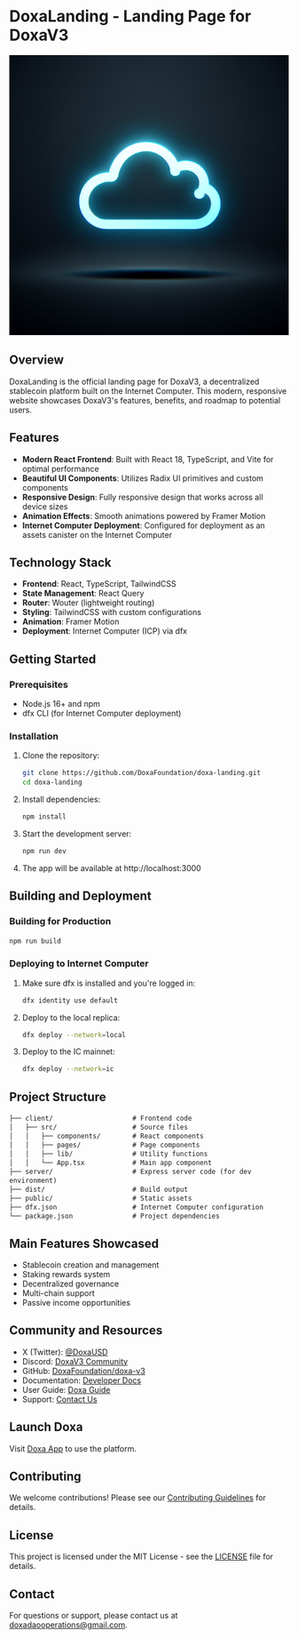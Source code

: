 # DoxaLanding - Landing Page for DoxaV3

![DoxaV3 Logo](generated-icon.png)

## Overview

DoxaLanding is the official landing page for DoxaV3, a decentralized stablecoin platform built on the Internet Computer. This modern, responsive website showcases DoxaV3's features, benefits, and roadmap to potential users.

## Features

- **Modern React Frontend**: Built with React 18, TypeScript, and Vite for optimal performance
- **Beautiful UI Components**: Utilizes Radix UI primitives and custom components
- **Responsive Design**: Fully responsive design that works across all device sizes
- **Animation Effects**: Smooth animations powered by Framer Motion
- **Internet Computer Deployment**: Configured for deployment as an assets canister on the Internet Computer

## Technology Stack

- **Frontend**: React, TypeScript, TailwindCSS
- **State Management**: React Query
- **Router**: Wouter (lightweight routing)
- **Styling**: TailwindCSS with custom configurations
- **Animation**: Framer Motion
- **Deployment**: Internet Computer (ICP) via dfx

## Getting Started

### Prerequisites

- Node.js 16+ and npm
- dfx CLI (for Internet Computer deployment)

### Installation

1. Clone the repository:
   ```bash
   git clone https://github.com/DoxaFoundation/doxa-landing.git
   cd doxa-landing
   ```

2. Install dependencies:
   ```bash
   npm install
   ```

3. Start the development server:
   ```bash
   npm run dev
   ```

4. The app will be available at http://localhost:3000

## Building and Deployment

### Building for Production

```bash
npm run build
```

### Deploying to Internet Computer

1. Make sure dfx is installed and you're logged in:
   ```bash
   dfx identity use default
   ```

2. Deploy to the local replica:
   ```bash
   dfx deploy --network=local
   ```

3. Deploy to the IC mainnet:
   ```bash
   dfx deploy --network=ic
   ```

## Project Structure

```
├── client/                    # Frontend code
│   ├── src/                   # Source files
│   │   ├── components/        # React components
│   │   ├── pages/             # Page components
│   │   ├── lib/               # Utility functions
│   │   └── App.tsx            # Main app component
├── server/                    # Express server code (for dev environment)
├── dist/                      # Build output
├── public/                    # Static assets
├── dfx.json                   # Internet Computer configuration
└── package.json               # Project dependencies
```

## Main Features Showcased

- Stablecoin creation and management
- Staking rewards system
- Decentralized governance
- Multi-chain support
- Passive income opportunities

## Community and Resources

- X (Twitter): [@DoxaUSD](https://x.com/DoxaUSD)
- Discord: [DoxaV3 Community](https://discord.gg/FUuJRFZ8u7)
- GitHub: [DoxaFoundation/doxa-v3](https://github.com/DoxaFoundation/doxa-v3)
- Documentation: [Developer Docs](https://sgv54-gyaaa-aaaag-qngxa-cai.icp0.io/)
- User Guide: [Doxa Guide](https://doxa-1.gitbook.io/doxa-guide/features/quickstart)
- Support: [Contact Us](mailto:doxadaooperations@gmail.com)

## Launch Doxa

Visit [Doxa App](https://i7m4z-gqaaa-aaaak-qddtq-cai.icp0.io/) to use the platform.

## Contributing

We welcome contributions! Please see our [Contributing Guidelines](CONTRIBUTING.md) for details.

## License

This project is licensed under the MIT License - see the [LICENSE](LICENSE) file for details.

## Contact

For questions or support, please contact us at [doxadaooperations@gmail.com](mailto:doxadaooperations@gmail.com). 